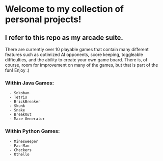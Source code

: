 # Welcome to my collection of personal projects!
## I refer to this repo as my arcade suite.
There are currently over 10 playable games that contain many different features such as optimized AI opponents, score keeping, toggleable difficulties, and the ability to create your own game board. There is, of course, room for improvement on many of the games, but that is part of the fun! Enjoy :)
### Within Java Games:
      - Sokoban
      - Tetris
      - BrickBreaker
      - Skunk
      - Snake
      - BreakOut
      - Maze Generator
### Within Python Games:
      - Minesweeper
      - Pac-Man
      - Checkers
      - Othello
